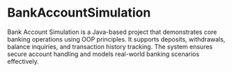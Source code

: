 # BankAccountSimulation
Bank Account Simulation is a Java-based project that demonstrates core banking operations using OOP principles. It supports deposits, withdrawals, balance inquiries, and transaction history tracking. The system ensures secure account handling and models real-world banking scenarios effectively.
